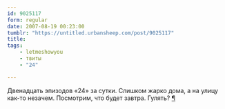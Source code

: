 ```yaml
---
id: 9025117
form: regular
date: 2007-08-19 00:23:00
tumblr: "https://untitled.urbansheep.com/post/9025117"
title:
tags:
    - letmeshowyou
    - твиты
    - "24"

---
```


<p>Двенадцать эпизодов «24» за сутки. Слишком жарко дома, а на улицу как-то незачем. Посмотрим, что будет завтра. Гулять? <a href="http://twitter.com/urbansheep/statuses/213198802">¶</a></p>

